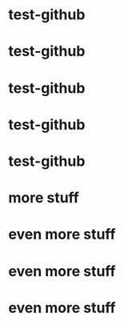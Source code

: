 # test-github
# test-github
# test-github
# test-github
# test-github
# more stuff
# even more stuff
# even more stuff
# even more stuff
